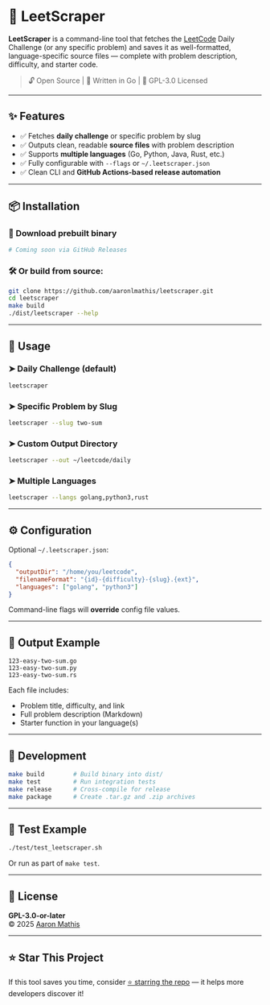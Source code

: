 # 🧠 LeetScraper

**LeetScraper** is a command-line tool that fetches the [LeetCode](https://leetcode.com) Daily Challenge (or any specific problem) and saves it as well-formatted, language-specific source files — complete with problem description, difficulty, and starter code.

> 🔓 Open Source | 🐹 Written in Go | 📘 GPL-3.0 Licensed

---

## ✨ Features

- ✅ Fetches **daily challenge** or specific problem by slug  
- ✅ Outputs clean, readable **source files** with problem description  
- ✅ Supports **multiple languages** (Go, Python, Java, Rust, etc.)  
- ✅ Fully configurable with `--flags` or `~/.leetscraper.json`  
- ✅ Clean CLI and **GitHub Actions-based release automation**

---

## 📦 Installation

### 🐳 Download prebuilt binary

```bash
# Coming soon via GitHub Releases
```

### 🛠 Or build from source:

```bash
git clone https://github.com/aaronlmathis/leetscraper.git
cd leetscraper
make build
./dist/leetscraper --help
```

---

## 🚀 Usage

### ➤ Daily Challenge (default)

```bash
leetscraper
```

### ➤ Specific Problem by Slug

```bash
leetscraper --slug two-sum
```

### ➤ Custom Output Directory

```bash
leetscraper --out ~/leetcode/daily
```

### ➤ Multiple Languages

```bash
leetscraper --langs golang,python3,rust
```

---

## ⚙️ Configuration

Optional `~/.leetscraper.json`:

```json
{
  "outputDir": "/home/you/leetcode",
  "filenameFormat": "{id}-{difficulty}-{slug}.{ext}",
  "languages": ["golang", "python3"]
}
```

Command-line flags will **override** config file values.

---

## 📁 Output Example

```text
123-easy-two-sum.go
123-easy-two-sum.py
123-easy-two-sum.rs
```

Each file includes:

- Problem title, difficulty, and link  
- Full problem description (Markdown)  
- Starter function in your language(s)

---

## 🔧 Development

```bash
make build        # Build binary into dist/
make test         # Run integration tests
make release      # Cross-compile for release
make package      # Create .tar.gz and .zip archives
```

---

## 🧪 Test Example

```bash
./test/test_leetscraper.sh
```

Or run as part of `make test`.

---

## 📜 License

**GPL-3.0-or-later**  
© 2025 [Aaron Mathis](mailto:aaron.mathis@gmail.com)

---

## ⭐️ Star This Project

If this tool saves you time, consider [⭐ starring the repo](https://github.com/aaronlmathis/leetscraper) — it helps more developers discover it!
